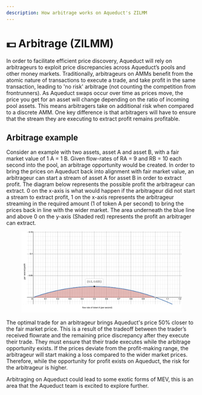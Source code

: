 ```yaml
---
description: How arbitrage works on Aqueduct's ZILMM
---
```


# 💵 Arbitrage (ZILMM)

In order to facilitate efficient price discovery, Aqueduct will rely on arbitrageurs to exploit price discrepancies across Aqueduct’s pools and other money markets. Traditionally, arbitrageurs on AMMs benefit from the atomic nature of transactions to execute a trade, and take profit in the same transaction, leading to 'no risk' arbitrage (not counting the competition from frontrunners). As Aqueduct swaps occur over time as prices move, the price you get for an asset will change depending on the ratio of incoming pool assets. This means arbitragers take on additional risk when compared to a discrete AMM. One key difference is that arbitragers will have to ensure that the stream they are executing to extract profit remains profitable.

## Arbitrage example

Consider an example with two assets, asset A and asset B, with a fair market value of 1 A = 1 B. Given flow-rates of RA = 9 and RB = 10 each second into the pool, an arbitrage opportunity would be created. In order to bring the prices on Aqueduct back into alignment with fair market value, an arbitrageur can start a stream of asset A for asset B in order to extract profit. The diagram below represents the possible profit the arbitrageur can extract. 0 on the x-axis is what would happen if the arbitrageur did not start a stream to extract profit, 1 on the x-axis represents the arbitrageur streaming in the required amount (1 of token A per second) to bring the prices back in line with the wider market. The area underneath the blue line and above 0 on the y-axis (Shaded red) represents the profit an arbitrager can extract.

<figure><img src="../.gitbook/assets/aq_arbitrage-profit-maximizing-trade.png" alt=""><figcaption></figcaption></figure>

The optimal trade for an arbitrageur brings Aqueduct's price 50% closer to the fair market price. This is a result of the tradeoff between the trader’s received flowrate and the remaining price discrepancy after they execute their trade. They must ensure that their trade executes while the arbitrage opportunity exists.  If the prices deviate from the profit-making range, the arbitrageur will start making a loss compared to the wider market prices. Therefore, while the opportunity for profit exists on Aqueduct, the risk for the arbitrageur is higher.

Arbitraging on Aqueduct could lead to some exotic forms of MEV, this is an area that the Aqueduct team is excited to explore further.
